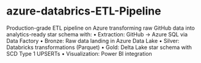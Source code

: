 # azure-databrics-ETL-Pipeline
Production-grade ETL pipeline on Azure transforming raw GitHub data into  analytics-ready star schema with:
• Extraction: GitHub → Azure SQL via Data Factory
• Bronze: Raw data landing in Azure Data Lake
• Silver: Databricks transformations (Parquet)
• Gold: Delta Lake star schema with SCD Type 1 UPSERTs
• Visualization: Power BI integration
